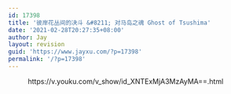 ```yaml
---
id: 17398
title: '彼岸花丛间的决斗 &#8211; 对马岛之魂 Ghost of Tsushima'
date: '2021-02-28T20:27:35+08:00'
author: Jay
layout: revision
guid: 'https://www.jayxu.com/?p=17398'
permalink: '/?p=17398'
---
```


<!-- wp:embed {"url":"https://v.youku.com/v_show/id_XNTExMjA3MzAyMA==.html","type":"rich","providerNameSlug":"嵌入处理程序","className":""} -->
<figure class="wp-block-embed is-type-rich is-provider-嵌入处理程序 wp-block-embed-嵌入处理程序"><div class="wp-block-embed__wrapper">
https://v.youku.com/v_show/id_XNTExMjA3MzAyMA==.html
</div></figure>
<!-- /wp:embed -->